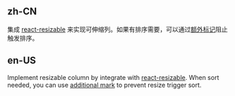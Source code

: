 ## zh-CN

集成 [react-resizable](https://github.com/STRML/react-resizable) 来实现可伸缩列。如果有排序需要，可以通过[额外标记](https://codesandbox.io/s/zrj8xvyzxx)阻止触发排序。

## en-US

Implement resizable column by integrate with [react-resizable](https://github.com/STRML/react-resizable). When sort needed, you can use [additional mark](https://codesandbox.io/s/zrj8xvyzxx) to prevent resize trigger sort.

<style>
#components-table-demo-resizable-column .react-resizable {
  position: relative;
  background-clip: padding-box;
}

#components-table-demo-resizable-column .react-resizable-handle {
  position: absolute;
  right: -5px;
  bottom: 0;
  z-index: 1;
  width: 10px;
  height: 100%;
  cursor: col-resize;
}
</style>

